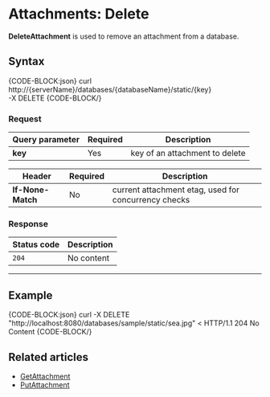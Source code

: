 # Attachments: Delete

**DeleteAttachment** is used to remove an attachment from a database.

## Syntax

{CODE-BLOCK:json}
curl \
	http://{serverName}/databases/{databaseName}/static/{key} \
	-X DELETE
{CODE-BLOCK/}

### Request

| Query parameter | Required |  Description |
| ------------- | -- | ---- |
| **key** | Yes | key of an attachment to delete |

| Header | Required | Description |
| --------| ------- | --- |
| **If-None-Match** | No | current attachment etag, used for concurrency checks |

### Response

| Status code | Description |
| ----------- | - |
| `204` | No content |

<hr />

## Example

{CODE-BLOCK:json}
curl -X DELETE "http://localhost:8080/databases/sample/static/sea.jpg" 
< HTTP/1.1 204 No Content
{CODE-BLOCK/}

## Related articles

- [GetAttachment](../../../client-api/commands/attachments/get)  
- [PutAttachment](../../../client-api/commands/attachments/put)  
